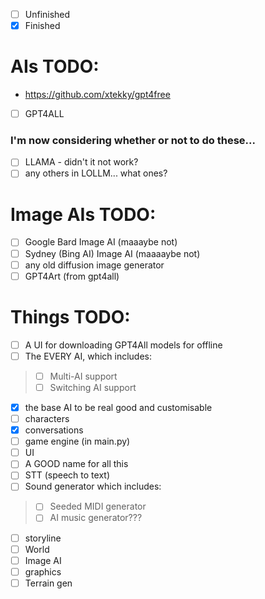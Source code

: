  - [ ] Unfinished
 - [x] Finished

# AIs TODO:

 - https://github.com/xtekky/gpt4free
 - [ ] GPT4ALL

### I'm now considering whether or not to do these...
 - [ ] LLAMA - didn't it not work?
 - [ ] any others in LOLLM... what ones?

# Image AIs TODO:
 - [ ] Google Bard Image AI (maaaybe not)
 - [ ] Sydney (Bing AI) Image AI (maaaaybe not)
 - [ ] any old diffusion image generator
 - [ ] GPT4Art (from gpt4all)

# Things TODO:
 - [ ] A UI for downloading GPT4All models for offline
 - [ ] The EVERY AI, which includes:
>  - [ ] Multi-AI support
>  - [ ] Switching AI support
 - [x] the base AI to be real good and customisable
 - [ ] characters
 - [x] conversations
 - [ ] game engine (in main.py)
 - [ ] UI
 - [ ] A GOOD name for all this
 - [ ] STT (speech to text)
 - [ ] Sound generator which includes:
>  - [ ] Seeded MIDI generator
>  - [ ] AI music generator???
 - [ ] storyline
 - [ ] World
 - [ ] Image AI
 - [ ] graphics
 - [ ] Terrain gen
